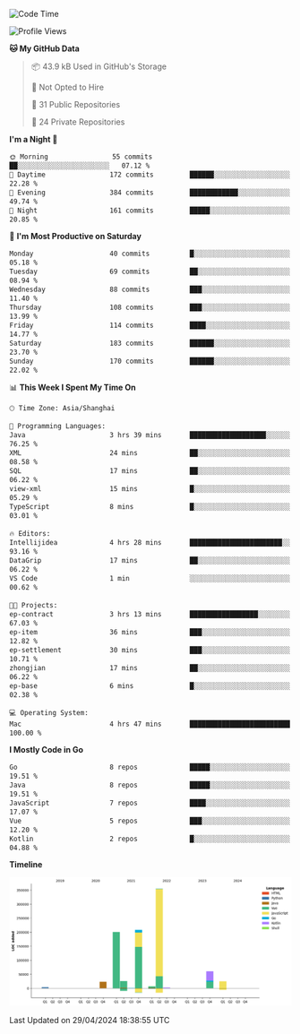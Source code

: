 <!--START_SECTION:waka-->
![Code Time](http://img.shields.io/badge/Code%20Time-2%2C339%20hrs%2058%20mins-blue)

![Profile Views](http://img.shields.io/badge/Profile%20Views-1-blue)

**🐱 My GitHub Data** 

> 📦 43.9 kB Used in GitHub's Storage 
 > 
> 🚫 Not Opted to Hire
 > 
> 📜 31 Public Repositories 
 > 
> 🔑 24 Private Repositories 
 > 
**I'm a Night 🦉** 

```text
🌞 Morning                55 commits          ██░░░░░░░░░░░░░░░░░░░░░░░   07.12 % 
🌆 Daytime                172 commits         ██████░░░░░░░░░░░░░░░░░░░   22.28 % 
🌃 Evening                384 commits         ████████████░░░░░░░░░░░░░   49.74 % 
🌙 Night                  161 commits         █████░░░░░░░░░░░░░░░░░░░░   20.85 % 
```
📅 **I'm Most Productive on Saturday** 

```text
Monday                   40 commits          █░░░░░░░░░░░░░░░░░░░░░░░░   05.18 % 
Tuesday                  69 commits          ██░░░░░░░░░░░░░░░░░░░░░░░   08.94 % 
Wednesday                88 commits          ███░░░░░░░░░░░░░░░░░░░░░░   11.40 % 
Thursday                 108 commits         ███░░░░░░░░░░░░░░░░░░░░░░   13.99 % 
Friday                   114 commits         ████░░░░░░░░░░░░░░░░░░░░░   14.77 % 
Saturday                 183 commits         ██████░░░░░░░░░░░░░░░░░░░   23.70 % 
Sunday                   170 commits         ██████░░░░░░░░░░░░░░░░░░░   22.02 % 
```


📊 **This Week I Spent My Time On** 

```text
🕑︎ Time Zone: Asia/Shanghai

💬 Programming Languages: 
Java                     3 hrs 39 mins       ███████████████████░░░░░░   76.25 % 
XML                      24 mins             ██░░░░░░░░░░░░░░░░░░░░░░░   08.58 % 
SQL                      17 mins             ██░░░░░░░░░░░░░░░░░░░░░░░   06.22 % 
view-xml                 15 mins             █░░░░░░░░░░░░░░░░░░░░░░░░   05.29 % 
TypeScript               8 mins              █░░░░░░░░░░░░░░░░░░░░░░░░   03.01 % 

🔥 Editors: 
Intellijidea             4 hrs 28 mins       ███████████████████████░░   93.16 % 
DataGrip                 17 mins             ██░░░░░░░░░░░░░░░░░░░░░░░   06.22 % 
VS Code                  1 min               ░░░░░░░░░░░░░░░░░░░░░░░░░   00.62 % 

🐱‍💻 Projects: 
ep-contract              3 hrs 13 mins       █████████████████░░░░░░░░   67.03 % 
ep-item                  36 mins             ███░░░░░░░░░░░░░░░░░░░░░░   12.82 % 
ep-settlement            30 mins             ███░░░░░░░░░░░░░░░░░░░░░░   10.71 % 
zhongjian                17 mins             ██░░░░░░░░░░░░░░░░░░░░░░░   06.22 % 
ep-base                  6 mins              █░░░░░░░░░░░░░░░░░░░░░░░░   02.38 % 

💻 Operating System: 
Mac                      4 hrs 47 mins       █████████████████████████   100.00 % 
```

**I Mostly Code in Go** 

```text
Go                       8 repos             █████░░░░░░░░░░░░░░░░░░░░   19.51 % 
Java                     8 repos             █████░░░░░░░░░░░░░░░░░░░░   19.51 % 
JavaScript               7 repos             ████░░░░░░░░░░░░░░░░░░░░░   17.07 % 
Vue                      5 repos             ███░░░░░░░░░░░░░░░░░░░░░░   12.20 % 
Kotlin                   2 repos             █░░░░░░░░░░░░░░░░░░░░░░░░   04.88 % 
```



**Timeline**

![Lines of Code chart](https://raw.githubusercontent.com/youtiaoguagua/youtiaoguagua/master/assets/bar_graph.png)


 Last Updated on 29/04/2024 18:38:55 UTC
<!--END_SECTION:waka-->